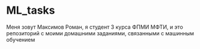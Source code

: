 # ML_tasks
Меня зовут Максимов Роман, я студент 3 курса ФПМИ МФТИ, и это репозиторий с моими домашними заданиями, связанными с машинным обучением
